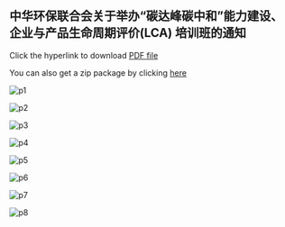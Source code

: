 ## 中华环保联合会关于举办“碳达峰碳中和”能力建设、企业与产品生命周期评价(LCA) 培训班的通知

Click the hyperlink to download <a href="https://ivl-china.github.io/ivl-china/acef.pdf">PDF file</a>

You can also get a zip package by clicking <a href="/acef.zip">here</a>

![p1](acefp1.png)

![p2](acefp2.png)

![p3](acefp3.png)

![p4](acefp4.png)

![p5](acefp5.png)

![p6](acefp6.png)

![p7](acefp7.png)

![p8](acefp8.png)
